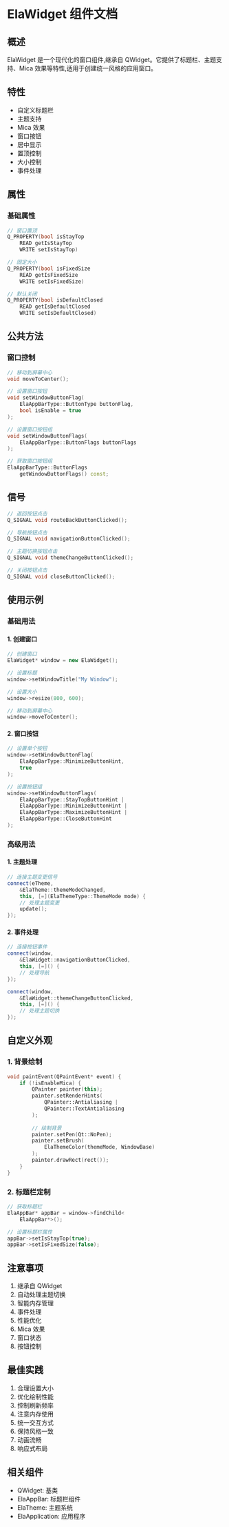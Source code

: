 # ElaWidget 组件文档

## 概述
ElaWidget 是一个现代化的窗口组件,继承自 QWidget。它提供了标题栏、主题支持、Mica 效果等特性,适用于创建统一风格的应用窗口。

## 特性
- 自定义标题栏
- 主题支持
- Mica 效果
- 窗口按钮
- 居中显示
- 置顶控制
- 大小控制
- 事件处理

## 属性

### 基础属性
```cpp
// 窗口置顶
Q_PROPERTY(bool isStayTop 
    READ getIsStayTop 
    WRITE setIsStayTop)

// 固定大小
Q_PROPERTY(bool isFixedSize 
    READ getIsFixedSize 
    WRITE setIsFixedSize)

// 默认关闭
Q_PROPERTY(bool isDefaultClosed 
    READ getIsDefaultClosed 
    WRITE setIsDefaultClosed)
```

## 公共方法

### 窗口控制
```cpp
// 移动到屏幕中心
void moveToCenter();

// 设置窗口按钮
void setWindowButtonFlag(
    ElaAppBarType::ButtonType buttonFlag, 
    bool isEnable = true
);

// 设置窗口按钮组
void setWindowButtonFlags(
    ElaAppBarType::ButtonFlags buttonFlags
);

// 获取窗口按钮组
ElaAppBarType::ButtonFlags 
    getWindowButtonFlags() const;
```

## 信号
```cpp
// 返回按钮点击
Q_SIGNAL void routeBackButtonClicked();

// 导航按钮点击
Q_SIGNAL void navigationButtonClicked();

// 主题切换按钮点击
Q_SIGNAL void themeChangeButtonClicked();

// 关闭按钮点击
Q_SIGNAL void closeButtonClicked();
```

## 使用示例

### 基础用法

#### 1. 创建窗口
```cpp
// 创建窗口
ElaWidget* window = new ElaWidget();

// 设置标题
window->setWindowTitle("My Window");

// 设置大小
window->resize(800, 600);

// 移动到屏幕中心
window->moveToCenter();
```

#### 2. 窗口按钮
```cpp
// 设置单个按钮
window->setWindowButtonFlag(
    ElaAppBarType::MinimizeButtonHint, 
    true
);

// 设置按钮组
window->setWindowButtonFlags(
    ElaAppBarType::StayTopButtonHint | 
    ElaAppBarType::MinimizeButtonHint | 
    ElaAppBarType::MaximizeButtonHint | 
    ElaAppBarType::CloseButtonHint
);
```

### 高级用法

#### 1. 主题处理
```cpp
// 连接主题变更信号
connect(eTheme, 
    &ElaTheme::themeModeChanged,
    this, [=](ElaThemeType::ThemeMode mode) {
    // 处理主题变更
    update();
});
```

#### 2. 事件处理
```cpp
// 连接按钮事件
connect(window, 
    &ElaWidget::navigationButtonClicked,
    this, [=]() {
    // 处理导航
});

connect(window,
    &ElaWidget::themeChangeButtonClicked,
    this, [=]() {
    // 处理主题切换
});
```

## 自定义外观

### 1. 背景绘制
```cpp
void paintEvent(QPaintEvent* event) {
    if (!isEnableMica) {
        QPainter painter(this);
        painter.setRenderHints(
            QPainter::Antialiasing | 
            QPainter::TextAntialiasing
        );
        
        // 绘制背景
        painter.setPen(Qt::NoPen);
        painter.setBrush(
            ElaThemeColor(themeMode, WindowBase)
        );
        painter.drawRect(rect());
    }
}
```

### 2. 标题栏定制
```cpp
// 获取标题栏
ElaAppBar* appBar = window->findChild<
    ElaAppBar*>();

// 设置标题栏属性
appBar->setIsStayTop(true);
appBar->setIsFixedSize(false);
```

## 注意事项
1. 继承自 QWidget
2. 自动处理主题切换
3. 智能内存管理
4. 事件处理
5. 性能优化
6. Mica 效果
7. 窗口状态
8. 按钮控制

## 最佳实践
1. 合理设置大小
2. 优化绘制性能
3. 控制刷新频率
4. 注意内存使用
5. 统一交互方式
6. 保持风格一致
7. 动画流畅
8. 响应式布局

## 相关组件
- QWidget: 基类
- ElaAppBar: 标题栏组件
- ElaTheme: 主题系统
- ElaApplication: 应用程序
```